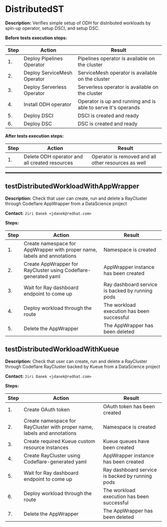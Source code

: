 # DistributedST

**Description:** Verifies simple setup of ODH for distributed workloads by spin-up operator, setup DSCI, and setup DSC.

**Before tests execution steps:**

| Step | Action | Result |
| - | - | - |
| 1. | Deploy Pipelines Operator | Pipelines operator is available on the cluster |
| 2. | Deploy ServiceMesh Operator | ServiceMesh operator is available on the cluster |
| 3. | Deploy Serverless Operator | Serverless operator is available on the cluster |
| 4. | Install ODH operator | Operator is up and running and is able to serve it's operands |
| 5. | Deploy DSCI | DSCI is created and ready |
| 6. | Deploy DSC | DSC is created and ready |

**After tests execution steps:**

| Step | Action | Result |
| - | - | - |
| 1. | Delete ODH operator and all created resources | Operator is removed and all other resources as well |

<hr style="border:1px solid">

## testDistributedWorkloadWithAppWrapper

**Description:** Check that user can create, run and delete a RayCluster through Codeflare AppWrapper from a DataScience project

**Contact:** `Jiri Danek <jdanek@redhat.com>`

**Steps:**

| Step | Action | Result |
| - | - | - |
| 1. | Create namespace for AppWrapper with proper name, labels and annotations | Namespace is created |
| 2. | Create AppWrapper for RayCluster using Codeflare-generated yaml | AppWrapper instance has been created |
| 3. | Wait for Ray dashboard endpoint to come up | Ray dashboard service is backed by running pods |
| 4. | Deploy workload through the route | The workload execution has been successful |
| 5. | Delete the AppWrapper | The AppWrapper has been deleted |


## testDistributedWorkloadWithKueue

**Description:** Check that user can create, run and delete a RayCluster through Codeflare RayCluster backed by Kueue from a DataScience project

**Contact:** `Jiri Danek <jdanek@redhat.com>`

**Steps:**

| Step | Action | Result |
| - | - | - |
| 1. | Create OAuth token | OAuth token has been created |
| 2. | Create namespace for RayCluster with proper name, labels and annotations | Namespace is created |
| 3. | Create required Kueue custom resource instances | Kueue queues have been created |
| 4. | Create RayCluster using Codeflare-generated yaml | AppWrapper instance has been created |
| 5. | Wait for Ray dashboard endpoint to come up | Ray dashboard service is backed by running pods |
| 6. | Deploy workload through the route | The workload execution has been successful |
| 7. | Delete the AppWrapper | The AppWrapper has been deleted |

